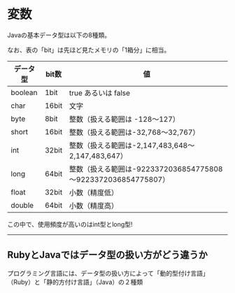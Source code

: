 # 変数

Javaの基本データ型は以下の8種類。

なお、表の「bit」は先ほど見たメモリの「1箱分」に相当。

|  データ型  |  bit数  |  値  |
| ---- | ---- | ---- |
|boolean|1bit|true あるいは false
|char	| 16bit	 | 文字
|byte	 | 8bit |	整数（扱える範囲は -128～127）
|short |	16bit |	整数（扱える範囲は-32,768～32,767）
|int	| 32bit	 | 整数（扱える範囲は-2,147,483,648～2,147,483,647）
|long	 |64bit	 | 整数（扱える範囲は-9223372036854775808～9223372036854775807）
|float |	32bit	| 小数（精度低）
|double |	64bit	| 小数（精度高）

この中で、使用頻度が高いのはint型とlong型!

---
## RubyとJavaではデータ型の扱い方がどう違うか

プログラミング言語には、データ型の扱い方によって「動的型付け言語」（Ruby）と「静的方付け言語」（Java）の２種類





